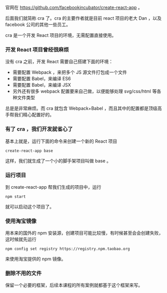 官网在 https://github.com/facebookincubator/create-react-app 。

后面我们就简称 cra 了。cra 的主要作者就是目前 react 项目的老大 Dan ，以及 facebook 公司的其他一些员工。

cra 是一个开发 React 项目的环境，无需配置直接使用。

### 开发 React 项目曾经很麻烦

没有 cra 之前，开发 React 需要自己搭建下面的环境：

- 需要配置 Webpack ，来把多个 JS 源文件打包成一个文件
- 需要配置 Babel，来编译 ES6
- 需要配置 Babel，来编译 JSX
- 另外还有很多 webpack 配置要来自己做，以便能够处理 svg/css/html 等各种文件类型

总是是非常麻烦。而 cra 就包含 Webpack+Babel ，而且其中的配置都是顶级高手帮我们精心配置好的。

### 有了 cra ，我们开发就省心了

基本上就是，运行下面的命令来创建一个新的 React 项目

```
create-react-app base
```

这样，我们就生成了一个小的脚手架项目叫做 base 。


### 运行项目

到 create-react-app 帮我们生成的项目中，运行

```
npm start
```

就可以启动这个项目了。

### 使用淘宝镜像


用本来的国外的 npm 安装源，创建项目可能比较慢，有时候甚至会会创建失败，这时候就先运行

```
npm config set registry https://registry.npm.taobao.org
```

来使用淘宝提供的 npm 镜像。

### 删除不用的文件

保留一个必要的框架，后续本课程的所有案例就都基于这个框架来写。
